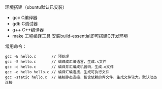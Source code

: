 环境搭建（ubuntu默认已安装）

  * gcc   C编译器
  * gdb   C调试器
  * g++   C++编译器
  * make  工程编译工具
安装build-essential即可搭建C开发环境  



常用命令：

```
gcc -E hello.c       // 预处理
gcc -S hello.c       // 编译成汇编语言，生成.s文件
gcc -c hello.c       // 编译并汇编成机器码，生成.o文件
gcc -o hello hello.c // 编译汇编连接，生成可执行文件
gcc -static hello.c  // 强制静态连接，包含依赖的库文件，生成文件较大。默认动态连接
```

